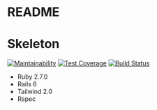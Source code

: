 # README

# Skeleton 
[![Maintainability](https://api.codeclimate.com/v1/badges/d38703978c4e7c412087/maintainability)](https://codeclimate.com/github/tnksss/tailwind_2_skeleton/maintainability) [![Test Coverage](https://api.codeclimate.com/v1/badges/d38703978c4e7c412087/test_coverage)](https://codeclimate.com/github/tnksss/tailwind_2_skeleton/test_coverage) [![Build Status](https://travis-ci.org/tnksss/tailwind_2_skeleton.svg?branch=master)](https://travis-ci.org/tnksss/tailwind_2_skeleton)
*  Ruby 2.7.0
*  Rails 6
*  Tailwind 2.0
*  Rspec


